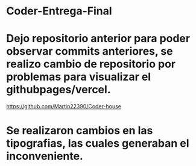 # Coder-Entrega-Final

# Dejo repositorio anterior para poder observar commits anteriores, se realizo cambio de repositorio por problemas para visualizar el githubpages/vercel.
https://github.com/Martin22390/Coder-house


# Se realizaron cambios en las tipografias, las cuales generaban el inconveniente.
